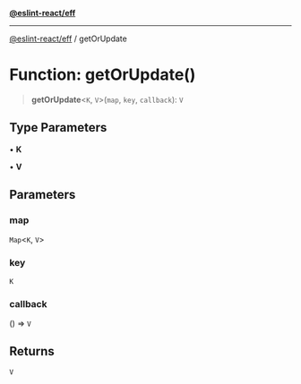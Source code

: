 [**@eslint-react/eff**](../README.md)

***

[@eslint-react/eff](../README.md) / getOrUpdate

# Function: getOrUpdate()

> **getOrUpdate**\<`K`, `V`\>(`map`, `key`, `callback`): `V`

## Type Parameters

• **K**

• **V**

## Parameters

### map

`Map`\<`K`, `V`\>

### key

`K`

### callback

() => `V`

## Returns

`V`
